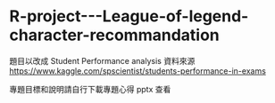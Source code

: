 # R-project---League-of-legend-character-recommandation

題目以改成 Student Performance analysis
資料來源 https://www.kaggle.com/spscientist/students-performance-in-exams

專題目標和說明請自行下載專題心得 pptx 查看

